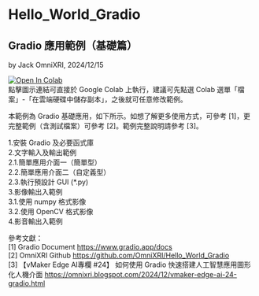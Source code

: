 # Hello_World_Gradio

## **Gradio 應用範例（基礎篇）**   
by Jack OmniXRI, 2024/12/15  

[![Open In Colab](https://colab.research.google.com/assets/colab-badge.svg)](https://colab.research.google.com/github/OmniXRI/Hello_World_Gradio/blob/main/Hello_World_Gradio.ipynb)  
點擊圖示連結可直接於 Google Colab 上執行，建議可先點選 Colab 選單「檔案」-「在雲端硬碟中儲存副本」，之後就可任意修改範例。  

本範例為 Gradio 基礎應用，如下所示。如想了解更多使用方式，可參考 [1]，更完整範例（含測試檔案）可參考 [2]。範例完整說明請參考 [3]。  

1.安裝 Gradio 及必要函式庫  
2.文字輸入及輸出範例  
2.1.簡單應用介面一（簡單型）  
2.2.簡單應用介面二（自定義型）  
2.3.執行預設計 GUI (*.py)  
3.影像輸出入範例  
3.1.使用 numpy 格式影像  
3.2.使用 OpenCV 格式影像  
4.影音輸出入範例  

參考文獻：  
[1] Gradio Document https://www.gradio.app/docs  
[2] OmniXRI Github https://github.com/OmniXRI/Hello_World_Gradio   
[3] 【vMaker Edge AI專欄 #24】 如何使用 Gradio 快速搭建人工智慧應用圖形化人機介面 https://omnixri.blogspot.com/2024/12/vmaker-edge-ai-24-gradio.html  
